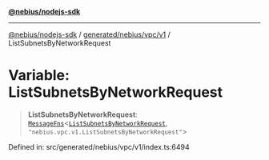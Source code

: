 [**@nebius/nodejs-sdk**](../../../../../README.md)

---

[@nebius/nodejs-sdk](../../../../../README.md) / [generated/nebius/vpc/v1](../README.md) / ListSubnetsByNetworkRequest

# Variable: ListSubnetsByNetworkRequest

> **ListSubnetsByNetworkRequest**: [`MessageFns`](../../../../../runtime/protos/core/interfaces/MessageFns.md)\<[`ListSubnetsByNetworkRequest`](../interfaces/ListSubnetsByNetworkRequest.md), `"nebius.vpc.v1.ListSubnetsByNetworkRequest"`\>

Defined in: src/generated/nebius/vpc/v1/index.ts:6494

